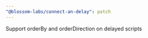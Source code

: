 ```yaml
---
"@blossom-labs/connect-an-delay": patch
---
```


Support orderBy and orderDirection on delayed scripts
